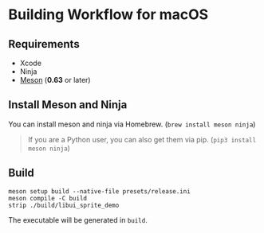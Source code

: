 # Building Workflow for macOS

## Requirements

-   Xcode
-   Ninja
-   [Meson](https://github.com/mesonbuild/meson) (**0.63** or later)

## Install Meson and Ninja

You can install meson and ninja via Homebrew. (`brew install meson ninja`)

> If you are a Python user, you can also get them via pip. (`pip3 install meson ninja`)

## Build

```shell
meson setup build --native-file presets/release.ini
meson compile -C build
strip ./build/libui_sprite_demo
```

The executable will be generated in `build`.  
